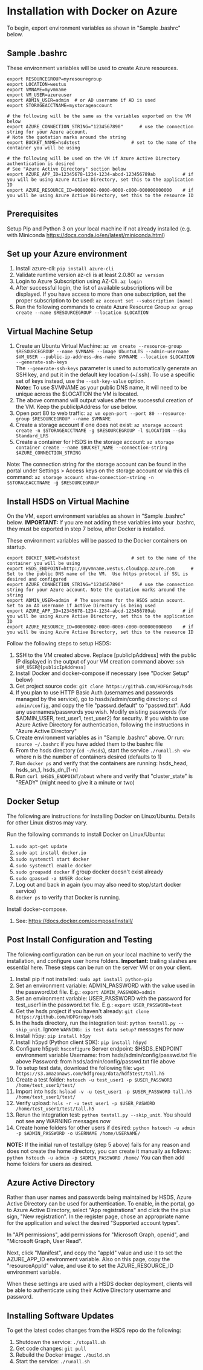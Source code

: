 Installation with Docker on Azure
=================================

To begin, export environment variables as shown in "Sample .bashrc" below.

Sample .bashrc
--------------

These environment variables will be used to create Azure resources.

    export RESOURCEGROUP=myresouregroup
    export LOCATION=westus
    export VMNAME=myvmname
    export VM_USER=azureuser
    export ADMIN_USER=admin  # or AD username if AD is used
    export STORAGEACCTNAME=mystorageaccount

    # the following will be the same as the variables exported on the VM below
    export AZURE_CONNECTION_STRING="1234567890"      # use the connection string for your Azure account.                                                     # Note the quotation marks around the string
    export BUCKET_NAME=hsdstest                   # set to the name of the container you will be using

    # the following will be used on the VM if Azure Active Directory authentication is desired
    # See "Azure Active Directory" section below
    export AZURE_APP_ID=12345678-1234-1234-abcd-123456789ab          # if you will be using Azure Active Directory, set this to the application ID
    export AZURE_RESOURCE_ID=00000002-0000-0000-c000-000000000000    # if you will be using Azure Active Directory, set this to the resource ID

Prerequisites
-------------

Setup Pip and Python 3 on your local machine if not already installed (e.g. with Miniconda <https://docs.conda.io/en/latest/miniconda.html>)

Set up your Azure environment
-----------------------------

1. Install azure-cli: `pip install azure-cli`
2. Validate runtime version az-cli is at least 2.0.80: `az version`
3. Login to Azure Subscription using AZ-Cli. `az login`
4. After successful login, the list of available subscriptions will be displayed. If you have access to more than one subscription, set the proper subscription to be used: `az account set --subscription [name]`
5. Run the following commands to create Azure Resource Group `az group create --name $RESOURCEGROUP --location $LOCATION`

Virtual Machine Setup
---------------------

1. Create an Ubuntu Virtual Machine: `az vm create
  --resource-group $RESOURCEGROUP
  --name $VMNAME
  --image UbuntuLTS
  --admin-username $VM_USER
  --public-ip-address-dns-name $VMNAME
  --location $LOCATION
  --generate-ssh-keys`<br/>
The `--generate-ssh-keys` parameter is used to automatically generate an SSH key, and put it in the default key location (~/.ssh). To use a specific set of keys instead, use the `--ssh-key-value` option.<br/>**Note:**: To use $VMNAME as your public DNS name, it will need to be unique across the $LOCATION the VM is located.
2. The above command will output values after the successful creation of the VM.  Keep the publicIpAddress for use below.
3. Open port 80 to web traffic: `az vm open-port --port 80 --resource-group $RESOURCEGROUP --name $VMNAME`
4. Create a storage account if one does not exist: `az storage account create -n $STORAGEACCTNAME -g $RESOURCEGROUP -l $LOCATION --sku Standard_LRS`
5. Create a container for HSDS in the storage account: `az storage container create --name $BUCKET_NAME --connection-string $AZURE_CONNECTION_STRING`

Note: The connection string for the storage account can be found in the portal under Settings > Access keys on the storage account or via this cli command: `az storage account show-connection-string -n $STORAGEACCTNAME -g $RESOURCEGROUP`

Install HSDS on Virtual Machine
-------------------------------

On the VM, export environment variables as shown in "Sample .bashrc" below. **IMPORTANT:** If you are not adding these variables into your .bashrc, they must be exported in step 7 below, after Docker is installed.

These environment variables will be passed to the Docker containers on startup.

    export BUCKET_NAME=hsdstest                   # set to the name of the container you will be using
    export HSDS_ENDPOINT=http://myvmname.westus.cloudapp.azure.com      # Set to the public DNS name of the VM.  Use https protocol if SSL is desired and configured
    export AZURE_CONNECTION_STRING="1234567890"      # use the connection string for your Azure account. Note the quotation marks around the string
    export ADMIN_USER=admin  # The username for the HSDS admin acount.  Set to an AD username if Active Directory is being used
    export AZURE_APP_ID=12345678-1234-1234-abcd-123456789ab          # if you will be using Azure Active Directory, set this to the application ID
    export AZURE_RESOURCE_ID=00000002-0000-0000-c000-000000000000    # if you will be using Azure Active Directory, set this to the resource ID

Follow the following steps to setup HSDS:

1. SSH to the VM created above.  Replace [publicIpAddress] with the public IP displayed in the output of your VM creation command above: `ssh $VM_USER@[publicIpAddress]`
2. Install Docker and docker-compose if necessary (see "Docker Setup" below)
3. Get project source code: `git clone https://github.com/HDFGroup/hsds`
4. If you plan to use HTTP Basic Auth (usernames and passwords managed by the service), go to hssds/admin/config directory: `cd admin/config`, and copy the file "passwd.default" to "passwd.txt".  Add any usernames/passwords you wish.  Modify existing passwords (for $ADMIN_USER, test_user1, test_user2) for security.  If you wish to use Azure Active Directory for authentication, following the instructions in "Azure Active Directory"
5. Create environment variables as in "Sample .bashrc" above.  Or run: `source ~/.bashrc` if you have added them to the bashrc file
6. From the hsds directory (`cd ~/hsds`), start the service `./runall.sh <n>` where n is the number of containers desired (defaults to 1)
7. Run `docker ps` and verify that the containers are running: hsds_head, hsds_sn_1, hsds_dn_[1-n]
8. Run `curl $HSDS_ENDPOINT/about` where and verify that "cluster_state" is "READY" (might need to give it a minute or two)

Docker Setup
------------

The following are instructions for installing Docker on Linux/Ubuntu.  Details for other Linux distros
may vary.

Run the following commands to install Docker on Linux/Ubuntu:

1. `sudo apt-get update`
2. `sudo apt install docker.io`
3. `sudo systemctl start docker`
4. `sudo systemctl enable docker`
5. `sudo groupadd docker` if group docker doesn't exist already
6. `sudo gpasswd -a $USER docker`
7. Log out and back in again (you may also need to stop/start docker service)
8. `docker ps` to verify that Docker is running.

Install docker-compose.

1. See: <https://docs.docker.com/compose/install/>

Post Install Configuration and Testing
--------------------------------------

The following configuration can be run on your local machine to verify the installation, and configure
user home folders. **Important:** trailing slashes are essential here.  These steps can be run
on the server VM or on your client.

1. Install pip if not installed: `sudo apt install python-pip`
2. Set an environment variable: ADMIN_PASSWORD with the value used in the password.txt file.  E.g.: `export ADMIN_PASSWORD=admin`
3. Set an environment variable: USER_PASSWORD with the password for test_user1 in the password.txt file.  E.g.: `export USER_PASSWORD=test`
4. Get the hsds project if you haven't already: `git clone https://github.com/HDFGroup/hsds`
5. In the hsds directory, run the integration test: `python testall.py --skip_unit`. Ignore `WARNING: is test data setup?` messages for now
6. Install h5py: `pip install h5py`
7. Install h5pyd (Python client SDK): `pip install h5pyd`
8. Configure h5pyd: `hsconfigure`
Server endpoint: $HSDS_ENDPOINT environment variable
Username: from hsds/admin/config/passwd.txt file above
Password: from hsds/admin/config/passwd.txt file above
9. To setup test data, download the following file: `wget https://s3.amazonaws.com/hdfgroup/data/hdf5test/tall.h5`
10. Create a test folder: `hstouch -u test_user1 -p $USER_PASSWORD /home/test_user1/test/`
11. Import into hsds: `hsload -v -u test_user1 -p $USER_PASSWORD tall.h5 /home/test_user1/test/`
12. Verify upload: `hsls -r -u test_user1 -p $USER_PASWORD /home/test_user1/test/tall.h5`
13. Rerun the integration test: `python testall.py --skip_unit`.  You should not see any WARNING messages now
14. Create home folders for other users if desired: `python hstouch -u admin -p $ADMIN_PASSWORD -o USERNAME /home/USERNAME/`

**NOTE:** If the initial run of testall.py (step 5 above) fails for any reason and does not create the home directory, you can create it manually as follows: `python hstouch -u admin -p $ADMIN_PASSWORD /home/`
You can then add home folders for users as desired.

Azure Active Directory
----------------------

Rather than user names and passwords being maintained by HSDS, Azure Active Directory can be used for authentication. To enable, in the portal, go to Azure Active Directory, select "App registrations" and
click the the plus sign, "New registration".  In the register page, chose an appropriate name for the application and select the desired "Supported account types".

In "API permissions", add permissions for "Microsoft Graph, openid", and "Microsoft Graph, User Read".

Next, click "Manifest", and copy the "appId" value and use it to set the AZURE_APP_ID environment variable.  Also on this page, copy the "resourceAppId" value, and use it to set the AZURE_RESOURCE_ID environment variable.

When these settings are used with a HSDS docker deployment, clients will be able to authenticate using their Active Directory username and password.

Installing Software Updates
---------------------------

To get the latest codes changes from the HSDS repo do the following:

1. Shutdown the service: `./stopall.sh`
2. Get code changes: `git pull`
3. Rebuild the Docker image: `./build.sh`
4. Start the service: `./runall.sh`
